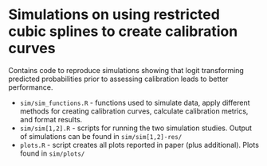 
# Simulations on using restricted cubic splines to create calibration curves

Contains code to reproduce simulations showing that logit transforming predicted probabilities prior to assessing calibration leads to better performance.

- `sim/sim_functions.R` - functions used to simulate data, apply different methods for creating calibration curves, calculate calibration metrics, and format results.
- `sim/sim[1,2].R` - scripts for running the two simulation studies. Output of simulations can be found in `sim/sim[1,2]-res/`
- `plots.R` - script creates all plots reported in paper (plus additional). Plots found in `sim/plots/`
